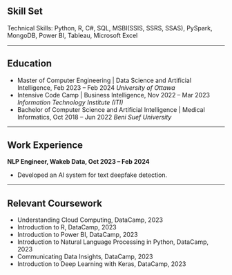 ## Skill Set 
Technical Skills: Python, R, C#, SQL, MSBI(SSIS, SSRS, SSAS), PySpark, MongoDB, Power BI, Tableau, Microsoft Excel

---

## Education
- Master of Computer Engineering | Data Science and Artificial Intelligence,	Feb 2023 – Feb 2024
   _University of Ottawa_
- Intensive Code Camp  |  Business Intelligence,	Nov 2022 – Mar 2023
  _Information Technology Institute (ITI)_
- Bachelor of Computer Science and Artificial Intelligence | Medical Informatics, 	Oct 2018 – Jun 2022
  _Beni Suef University_

---

## Work Experience 
**NLP Engineer, Wakeb Data, Oct 2023 – Feb 2024**
- Developed an AI system for text deepfake detection. 

---

## Relevant Coursework 
- Understanding Cloud Computing, DataCamp, 2023
- Introduction to R, DataCamp, 2023
- Introduction to Power BI, DataCamp, 2023
- Introduction to Natural Language Processing in Python, DataCamp, 2023
- Communicating Data Insights, DataCamp, 2023
- Introduction to Deep Learning with Keras, DataCamp, 2023

